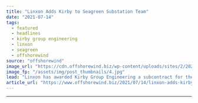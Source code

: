 ```yaml
---
title: "Linxon Adds Kirby to Seagreen Substation Team"
date: "2021-07-14"
tags: 
  - featured
  - headlines
  - kirby group engineering
  - linxon
  - seagreen
  - offshorewind
source: "offshorewind"
image_url: "https://cdn.offshorewind.biz/wp-content/uploads/sites/2/2021/07/13100008/The-V164-10.0-MW%E2%84%A2-model-by-Vestas.jpg"
image_fp: "/assets/img/post_thumbnails/4.jpg"
lead: "Linxon has awarded Kirby Group Engineering a subcontract for the onshore substation mechanical and"
article_url: "https://www.offshorewind.biz/2021/07/14/linxon-adds-kirby-to-seagreen-substation-team/"
---
```


---

